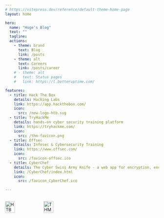 ```yaml
---
# https://vitepress.dev/reference/default-theme-home-page
layout: home

hero:
  name: "Huge's Blog"
  text: ""
  tagline: 
  actions:
    - theme: brand
      text: Blog
      link: /posts
    - theme: alt
      text: Careers
      link: /posts/career
    # - theme: alt
    #   text: Status pages
    #   link: https://l.betteruptime.com/

features:
  - title: Hack The Box
    details: Hacking Labs
    link: https://app.hackthebox.com/
    icon: 
      src: /new-logo-htb.svg
  - title: TryHackMe
    details: hands-on cyber security training platform
    link: https://tryhackme.com/
    icon:
      src: /thm-favicon.png
  - title: Offsec
    details: Infosec & Cybersecurity Training
    link: https://www.offsec.com/
    icon:
      src: /favicon-offsec.ico
  - title: CyberChef
    details: The Cyber Swiss Army Knife - a web app for encryption, encoding, compression and data analysis 
    link: /CyberChef/index.html
    icon:
      src: /favicon_CyberChef.ico

---
```


##

<div style="display: flex; justify-content: flex-start; flex-wrap: wrap;">
  <img src="https://www.hackthebox.eu/badge/image/117845" alt="HTB" style="width: 25%;">
  <img src="https://tryhackme-badges.s3.amazonaws.com/RBPi.png" alt="THM" style="width: 25%;">
</div>